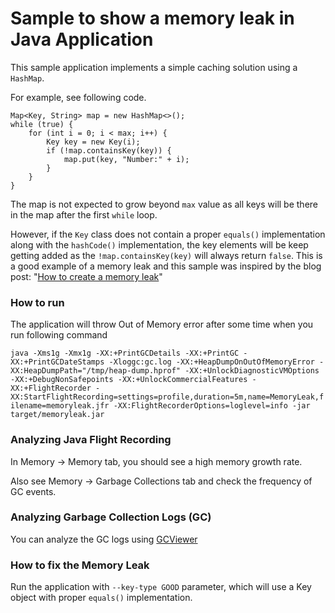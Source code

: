 Sample to show a memory leak in Java Application
================================================

This sample application implements a simple caching solution using a `HashMap`.

For example, see following code.

    Map<Key, String> map = new HashMap<>();
    while (true) {
        for (int i = 0; i < max; i++) {
            Key key = new Key(i);
            if (!map.containsKey(key)) {
                map.put(key, "Number:" + i);
            }
        }
    }

The map is not expected to grow beyond `max` value as all keys will be there in the map after the first `while` loop.

However, if the `Key` class does not contain a proper `equals()` implementation along with the `hashCode()`
 implementation, the key elements will be keep getting added as the `!map.containsKey(key)` will always return `false`.
 This is a good example of a memory leak and this sample was inspired by the blog post:
 "[How to create a memory leak](https://plumbr.io/blog/memory-leaks/how-to-create-a-memory-leak)"

### How to run

The application will throw Out of Memory error after some time when you run following command

`java -Xms1g -Xmx1g -XX:+PrintGCDetails -XX:+PrintGC -XX:+PrintGCDateStamps -Xloggc:gc.log
 -XX:+HeapDumpOnOutOfMemoryError -XX:HeapDumpPath="/tmp/heap-dump.hprof"
 -XX:+UnlockDiagnosticVMOptions -XX:+DebugNonSafepoints
 -XX:+UnlockCommercialFeatures -XX:+FlightRecorder
 -XX:StartFlightRecording=settings=profile,duration=5m,name=MemoryLeak,filename=memoryleak.jfr
 -XX:FlightRecorderOptions=loglevel=info
 -jar target/memoryleak.jar`

### Analyzing Java Flight Recording

In Memory -> Memory tab, you should see a high memory growth rate.

Also see Memory -> Garbage Collections tab and check the frequency of GC events.

### Analyzing Garbage Collection Logs (GC)

You can analyze the GC logs using [GCViewer](https://github.com/chewiebug/GCViewer)

### How to fix the Memory Leak

Run the application with `--key-type GOOD` parameter, which will use a Key object with proper `equals()` implementation.
